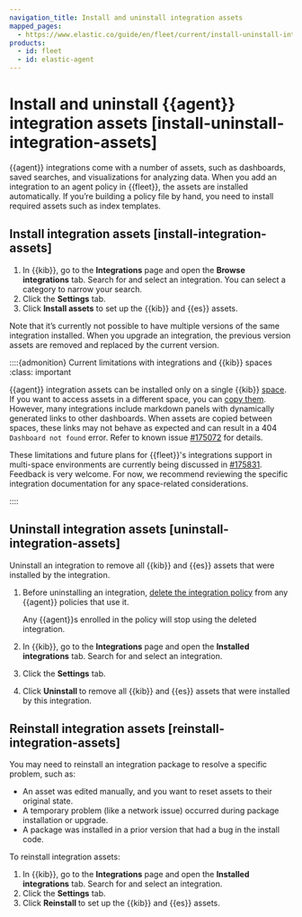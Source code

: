 ```yaml
---
navigation_title: Install and uninstall integration assets
mapped_pages:
  - https://www.elastic.co/guide/en/fleet/current/install-uninstall-integration-assets.html
products:
  - id: fleet
  - id: elastic-agent
---
```


# Install and uninstall {{agent}} integration assets [install-uninstall-integration-assets]


{{agent}} integrations come with a number of assets, such as dashboards, saved searches, and visualizations for analyzing data. When you add an integration to an agent policy in {{fleet}}, the assets are installed automatically. If you’re building a policy file by hand, you need to install required assets such as index templates.


## Install integration assets [install-integration-assets]

1. In {{kib}}, go to the **Integrations** page and open the **Browse integrations** tab. Search for and select an integration. You can select a category to narrow your search.
2. Click the **Settings** tab.
3. Click **Install <integration> assets** to set up the {{kib}} and {{es}} assets.

Note that it’s currently not possible to have multiple versions of the same integration installed. When you upgrade an integration, the previous version assets are removed and replaced by the current version.

::::{admonition} Current limitations with integrations and {{kib}} spaces
:class: important

{{agent}} integration assets can be installed only on a single {{kib}} [space](/deploy-manage/manage-spaces.md). If you want to access assets in a different space, you can [copy them](/explore-analyze/find-and-organize/saved-objects.md#managing-saved-objects-copy-to-space). However, many integrations include markdown panels with dynamically generated links to other dashboards. When assets are copied between spaces, these links may not behave as expected and can result in a 404 `Dashboard not found` error. Refer to known issue [#175072](https://github.com/elastic/kibana/issues/175072) for details.

These limitations and future plans for {{fleet}}'s integrations support in multi-space environments are currently being discussed in [#175831](https://github.com/elastic/kibana/issues/175831). Feedback is very welcome. For now, we recommend reviewing the specific integration documentation for any space-related considerations.

::::



## Uninstall integration assets [uninstall-integration-assets]

Uninstall an integration to remove all {{kib}} and {{es}} assets that were installed by the integration.

1. Before uninstalling an integration, [delete the integration policy](/reference/fleet/edit-delete-integration-policy.md) from any {{agent}} policies that use it.

    Any {{agent}}s enrolled in the policy will stop using the deleted integration.

2. In {{kib}}, go to the **Integrations** page and open the **Installed integrations** tab. Search for and select an integration.
3. Click the **Settings** tab.
4. Click **Uninstall <integration>** to remove all {{kib}} and {{es}} assets that were installed by this integration.


## Reinstall integration assets [reinstall-integration-assets]

You may need to reinstall an integration package to resolve a specific problem, such as:

* An asset was edited manually, and you want to reset assets to their original state.
* A temporary problem (like a network issue) occurred during package installation or upgrade.
* A package was installed in a prior version that had a bug in the install code.

To reinstall integration assets:

1. In {{kib}}, go to the **Integrations** page and open the **Installed integrations** tab. Search for and select an integration.
2. Click the **Settings** tab.
3. Click **Reinstall <integration>** to set up the {{kib}} and {{es}} assets.
